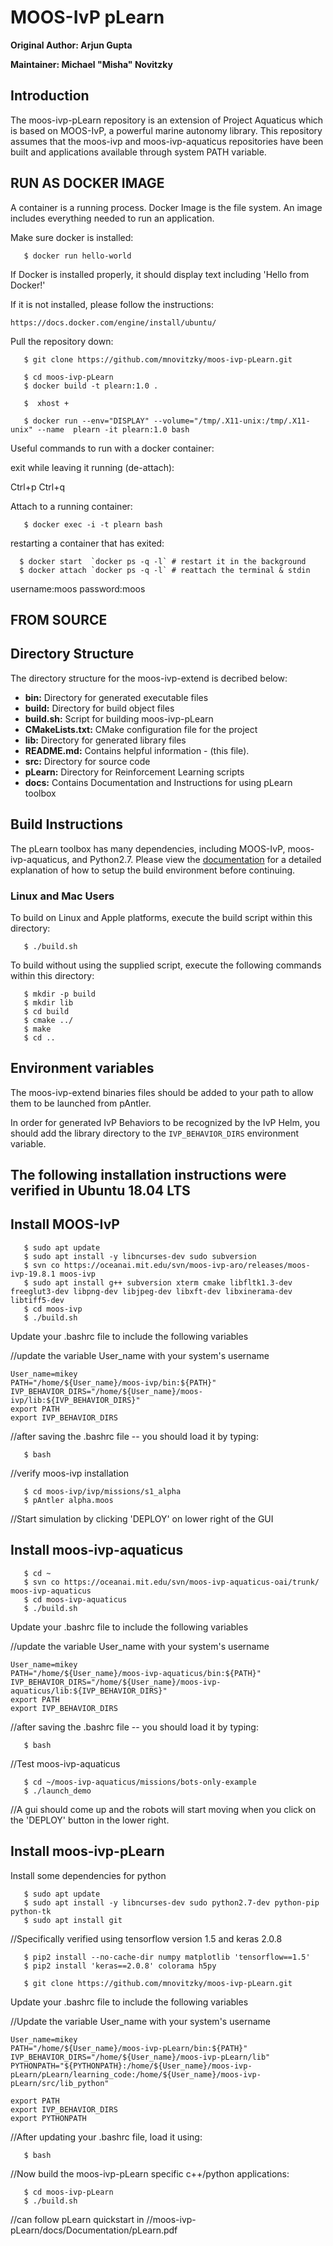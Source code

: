 
# MOOS-IvP pLearn
**Original Author: Arjun Gupta**

**Maintainer: Michael "Misha" Novitzky**

## Introduction

The moos-ivp-pLearn repository is an extension of Project Aquaticus which is based on MOOS-IvP, a powerful marine
autonomy library.  This repository assumes that the moos-ivp and moos-ivp-aquaticus repositories have been built and applications available through system PATH variable.

## RUN AS DOCKER IMAGE
  A container is a running process. Docker Image is the file system. An image includes everything needed to run an application.

Make sure docker is installed:
```
   $ docker run hello-world
```
If Docker is installed properly, it should display text including 'Hello from Docker!'


If it is not installed, please follow the instructions:
```
https://docs.docker.com/engine/install/ubuntu/
```

Pull the repository down:
```
   $ git clone https://github.com/mnovitzky/moos-ivp-pLearn.git
```

```
   $ cd moos-ivp-pLearn
   $ docker build -t plearn:1.0 .
```

```
   $  xhost +
```

```
   $ docker run --env="DISPLAY" --volume="/tmp/.X11-unix:/tmp/.X11-unix" --name  plearn -it plearn:1.0 bash 

```

Useful commands to run with a docker container:

exit while leaving it running (de-attach):

Ctrl+p Ctrl+q

Attach to a running container:
```
   $ docker exec -i -t plearn bash
```

restarting a container that has exited:
```
  $ docker start  `docker ps -q -l` # restart it in the background
  $ docker attach `docker ps -q -l` # reattach the terminal & stdin
```

username:moos
password:moos



## FROM SOURCE

## Directory Structure

The directory structure for the moos-ivp-extend is decribed below:

- **bin:**            Directory for generated executable files
- **build:**          Directory for build object files
- **build.sh:**       Script for building moos-ivp-pLearn
- **CMakeLists.txt:** CMake configuration file for the project
- **lib:**            Directory for generated library files
- **README.md:**         Contains helpful information - (this file).
- **src:**            Directory for source code
- **pLearn:**         Directory for Reinforcement Learning scripts
- **docs:**           Contains Documentation and Instructions for using pLearn toolbox
 


## Build Instructions

The pLearn toolbox has many dependencies, including MOOS-IvP, moos-ivp-aquaticus, and Python2.7.
Please view the [documentation](docs/Documentation/pLearn.pdf) for a detailed explanation of how to setup the build
environment before continuing.


### Linux and Mac Users

To build on Linux and Apple platforms, execute the build script within this
directory:
```
   $ ./build.sh
```
To build without using the supplied script, execute the following commands
within this directory:
```
   $ mkdir -p build
   $ mkdir lib
   $ cd build
   $ cmake ../
   $ make
   $ cd ..
```

## Environment variables

The moos-ivp-extend binaries files should be added to your path to allow them
to be launched from pAntler. 

In order for generated IvP Behaviors to be recognized by the IvP Helm, you
should add the library directory to the `IVP_BEHAVIOR_DIRS` environment 
variable.

## The following installation instructions were verified in Ubuntu 18.04 LTS

## Install MOOS-IvP
```
   $ sudo apt update
   $ sudo apt install -y libncurses-dev sudo subversion
   $ svn co https://oceanai.mit.edu/svn/moos-ivp-aro/releases/moos-ivp-19.8.1 moos-ivp
   $ sudo apt install g++ subversion xterm cmake libfltk1.3-dev freeglut3-dev libpng-dev libjpeg-dev libxft-dev libxinerama-dev libtiff5-dev
   $ cd moos-ivp
   $ ./build.sh
```

Update your .bashrc file to include the following variables

//update the variable User_name with your system's username
```
User_name=mikey 
PATH="/home/${User_name}/moos-ivp/bin:${PATH}"
IVP_BEHAVIOR_DIRS="/home/${User_name}/moos-ivp/lib:${IVP_BEHAVIOR_DIRS}"
export PATH
export IVP_BEHAVIOR_DIRS
```

//after saving the .bashrc file -- you should load it by typing:
```
   $ bash 
```

//verify moos-ivp installation
```
   $ cd moos-ivp/ivp/missions/s1_alpha
   $ pAntler alpha.moos
```
//Start simulation by clicking 'DEPLOY' on lower right of the GUI



## Install moos-ivp-aquaticus

```
   $ cd ~
   $ svn co https://oceanai.mit.edu/svn/moos-ivp-aquaticus-oai/trunk/ moos-ivp-aquaticus
   $ cd moos-ivp-aquaticus
   $ ./build.sh
```

Update your .bashrc file to include the following variables

//update the variable User_name with your system's username
```
User_name=mikey 
PATH="/home/${User_name}/moos-ivp-aquaticus/bin:${PATH}"
IVP_BEHAVIOR_DIRS="/home/${User_name}/moos-ivp-aquaticus/lib:${IVP_BEHAVIOR_DIRS}"
export PATH
export IVP_BEHAVIOR_DIRS
```

//after saving the .bashrc file -- you should load it by typing:
```
   $ bash 
```

//Test moos-ivp-aquaticus
```
   $ cd ~/moos-ivp-aquaticus/missions/bots-only-example
   $ ./launch_demo
```
//A gui should come up and the robots will start moving when you click on the 'DEPLOY' button in the lower right.



## Install moos-ivp-pLearn
Install some dependencies for python

```
   $ sudo apt update
   $ sudo apt install -y libncurses-dev sudo python2.7-dev python-pip python-tk
   $ sudo apt install git
```

//Specifically verified using tensorflow version 1.5 and keras 2.0.8
```
   $ pip2 install --no-cache-dir numpy matplotlib 'tensorflow==1.5' 
   $ pip2 install 'keras==2.0.8' colorama h5py
   
   $ git clone https://github.com/mnovitzky/moos-ivp-pLearn.git
```
Update your .bashrc file to include the following variables

//Update the variable User_name with your system's username
```
User_name=mikey
PATH="/home/${User_name}/moos-ivp-pLearn/bin:${PATH}"
IVP_BEHAVIOR_DIRS="/home/${User_name}/moos-ivp-pLearn/lib"
PYTHONPATH="${PYTHONPATH}:/home/${User_name}/moos-ivp-pLearn/pLearn/learning_code:/home/${User_name}/moos-ivp-pLearn/src/lib_python"

export PATH
export IVP_BEHAVIOR_DIRS
export PYTHONPATH
```

//After updating your .bashrc file, load it using:
```
   $ bash
```

//Now build the moos-ivp-pLearn specific c++/python applications:
```
   $ cd moos-ivp-pLearn
   $ ./build.sh
```

//can follow pLearn quickstart in 
//moos-ivp-pLearn/docs/Documentation/pLearn.pdf



